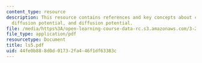 ```yaml
---
content_type: resource
description: This resource contains references and key concepts about capillarity,
  diffusion potential, and diffusion potential.
file: /media/https%3A/open-learning-course-data-rc.s3.amazonaws.com/3-21-kinetic-processes-in-materials-spring-2006/44fe0b888d0d01732fa446f1df63383c_ls5.pdf
file_type: application/pdf
resourcetype: Document
title: ls5.pdf
uid: 44fe0b88-8d0d-0173-2fa4-46f1df63383c
---
```

